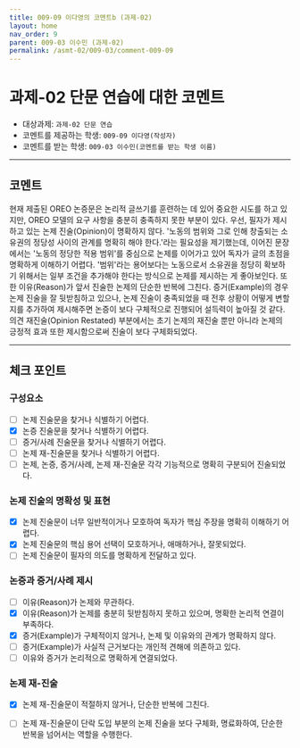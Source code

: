 ```yaml
---
title: 009-09 이다영의 코멘트b (과제-02) 
layout: home
nav_order: 9
parent: 009-03 이수민 (과제-02)
permalink: /asmt-02/009-03/comment-009-09
---
```


# 과제-02 단문 연습에 대한 코멘트

- 대상과제: `과제-02 단문 연습`
- 코멘트를 제공하는 학생: `009-09 이다영(작성자)` 
- 코멘트를 받는 학생: `009-03 이수민(코멘트를 받는 학생 이름)` 

---

## 코멘트

현재 제출된 OREO 논증문은 논리적 글쓰기를 훈련하는 데 있어 중요한 시도를 하고 있지만, OREO 모델의 요구 사항을 충분히 충족하지 못한 부분이 있다. 우선, 필자가 제시하고 있는 논제 진술(Opinion)이 명확하지 않다. '노동의 범위와 그로 인해 창출되는 소유권의 정당성 사이의 관계를 명확히 해야 한다.'라는 필요성을 제기했는데, 이어진 문장에서는 '노동의 정당한 적용 범위'를 중심으로 논제를 이어가고 있어 독자가 글의 초점을 명확하게 이해하기 어렵다. '범위'라는 용어보다는 노동으로서 소유권을 정당히 확보하기 위해서는 일부 조건을 추가해야 한다는 방식으로 논제를 제시하는 게 좋아보인다. 또한 이유(Reason)가 앞서 진술한 논제의 단순한 반복에 그친다. 증거(Example)의 경우 논제 진술을 잘 뒷받침하고 있으나, 논제 진술이 충족되었을 때 전후 상황이 어떻게 변할지를 추가하여 제시해주면 논증이 보다 구체적으로 진행되어 설득력이 높아질 것 같다. 의견 재진술(Opinion Restated) 부분에서는 초기 논제의 재진술 뿐만 아니라 논제의 긍정적 효과 또한 제시함으로써 진술이 보다 구체화되었다.

---

## 체크 포인트

### **구성요소**
- [ ] 논제 진술문을 찾거나 식별하기 어렵다.
- [x] 논증 진술문을 찾거나 식별하기 어렵다.
- [ ] 증거/사례 진술문을 찾거나 식별하기 어렵다.
- [ ] 논제 재-진술문을 찾거나 식별하기 어렵다.
- [ ] 논제, 논증, 증거/사례, 논제 재-진술문 각각 기능적으로 명확히 구분되어 진술되었다.

### **논제 진술의 명확성 및 표현**  
- [x] 논제 진술문이 너무 일반적이거나 모호하여 독자가 핵심 주장을 명확히 이해하기 어렵다.  
- [x] 논제 진술문의 핵심 용어 선택이 모호하거나, 애매하거나, 잘못되었다.  
- [ ] 논제 진술문이 필자의 의도를 명확하게 전달하고 있다.  

### **논증과 증거/사례 제시**  
- [ ] 이유(Reason)가 논제와 무관하다.
- [x] 이유(Reason)가 논제를 충분히 뒷받침하지 못하고 있으며, 명확한 논리적 연결이 부족하다.  
- [x] 증거(Example)가 구체적이지 않거나, 논제 및 이유와의 관계가 명확하지 않다. 
- [ ] 증거(Example)가 사실적 근거보다는 개인적 견해에 의존하고 있다.  
- [ ] 이유와 증거가 논리적으로 명확하게 연결되었다.  

### **논제 재-진술**  
- [x] 논제 재-진술문이 적절하지 않거나, 단순한 반복에 그친다.   
- [ ] 논제 재-진술문이 단락 도입 부분의 논제 진술을 보다 구체화, 명료화하여, 단순한 반복을 넘어서는 역할을 수행한다.  

